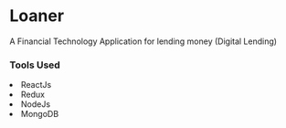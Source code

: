 # Loaner
A Financial Technology Application for lending money  (Digital Lending)
### Tools Used
<li>ReactJs</li>
<li>Redux</li>
<li>NodeJs</li>
<li>MongoDB</li>
